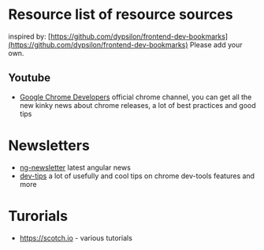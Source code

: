 # Resource list of resource sources

inspired by: [https://github.com/dypsilon/frontend-dev-bookmarks](https://github.com/dypsilon/frontend-dev-bookmarks)
Please add your own.

## Youtube
* [Google Chrome Developers](https://www.youtube.com/channel/UCnUYZLuoy1rq1aVMwx4aTzw) 
official chrome channel, you can get all the new kinky news about chrome releases, a lot of best practices and good tips


# Newsletters
* [ng-newsletter](http://cur.ng-newsletter.com/) latest angular news
* [dev-tips](https://umaar.com/dev-tips/) a lot of usefully and cool tips on chrome dev-tools features and more

# Turorials
* https://scotch.io - various tutorials
